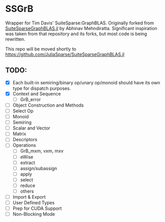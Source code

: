 # SSGrB
Wrapper for Tim Davis' SuiteSparse:GraphBLAS. Originally forked from [SuiteSparseGraphBLAS.jl](https://github.com/abhinavmehndiratta/SuiteSparseGraphBLAS.jl) by Abhinav Mehndiratta. Significant inspiration was taken from that repository and its forks, but most code is being rewritten. 

This repo will be moved shortly to https://github.com/JuliaSparse/SuiteSparseGraphBLAS.jl

## TODO:
- [x] Each built-in semiring/binary op/unary op/monoid should have its own type for dispatch purposes.
- [x] Context and Sequence
    - [ ] GrB_error
- [ ] Object Construction and Methods 
- [ ] Select Op 
- [ ] Monoid 
- [ ] Semiring 
- [ ] Scalar and Vector 
- [ ] Matrix 
- [ ] Descriptors
- [ ] Operations
    - [ ] GrB_mxm, vxm, mxv
    - [ ] eWise
    - [ ] extract
    - [ ] assign/subassign
    - [ ] apply
    - [ ] select
    - [ ] reduce
    - [ ] others
- [ ] Import & Export
- [ ] User Defined Types
- [ ] Prep for CUDA Support
- [ ] Non-Blocking Mode
